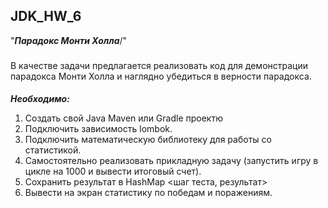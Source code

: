 ## JDK_HW_6
"***Парадокс Монти Холла***/"

###
В качестве задачи предлагается реализовать код для демонстрации парадокса Монти Холла и наглядно убедиться в верности парадокса.
#### 
***Необходимо:***
1. Создать свой Java Maven или Gradle проектю
2. Подключить зависимость lombok.
3. Подключить математическую библиотеку для работы со статистикой.
4. Самостоятельно реализовать прикладную задачу (запустить игру в цикле на 1000 и вывести итоговый счет). 
5. Сохранить результат в HashMap <шаг теста, результат>
6. Вывести на экран статистику по победам и поражениям.
